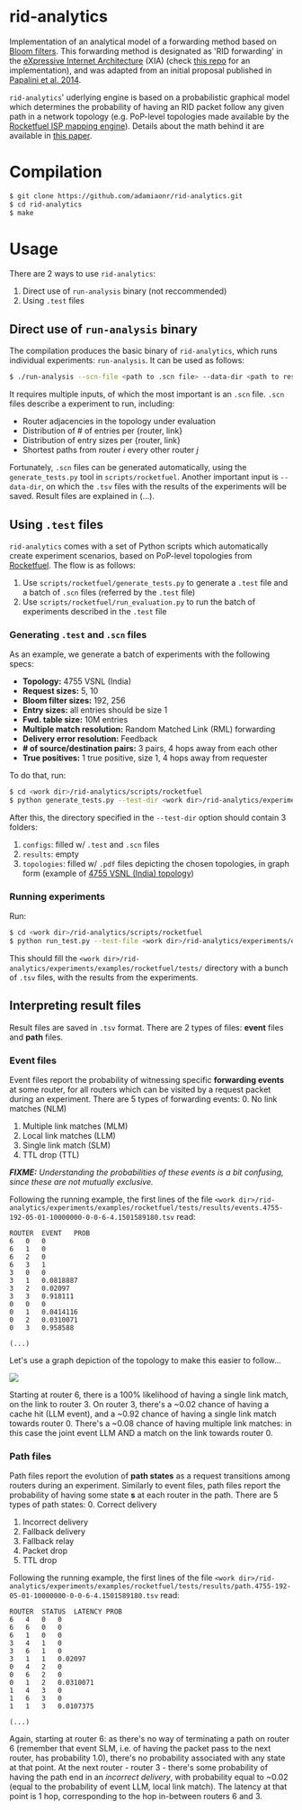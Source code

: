 <a name="sec:intro"></a>
# rid-analytics

Implementation of an analytical model of a forwarding method based on [Bloom filters](https://en.wikipedia.org/wiki/Bloom_filter). This forwarding method is designated as 'RID forwarding' in the [eXpressive Internet Architecture](http://www.cs.cmu.edu/~xia/resources/Documents/XIA-nsdi.pdf) (XIA) (check [this repo](https://github.com/adamiaonr/xia-core/tree/xia-v2-rids) for an implementation), and was adapted from an initial proposal published in [Papalini et al. 2014](http://nis-ita.org/ITA_static/attachments/2791/icn8945.pdf).

`rid-analytics`' uderlying engine is based on a probabilistic graphical model which determines the probability of having an RID packet follow any given path in a network topology (e.g. PoP-level topologies made available by the [Rocketfuel ISP mapping engine](http://research.cs.washington.edu/networking/rocketfuel/)). Details about the math behind it are available in [this paper](https://www.dropbox.com/s/cjixlvjrbhtbjl2/infocom-2018-extended.pdf?dl=0).

<a name="sec:usage"></a>
# Compilation

```bash
$ git clone https://github.com/adamiaonr/rid-analytics.git
$ cd rid-analytics
$ make
```
<a name="sec:usage"></a>
# Usage

There are 2 ways to use `rid-analytics`:
1. Direct use of `run-analysis` binary (not reccommended)
2. Using `.test` files

<a name="subsec:direct-run"></a>
## Direct use of `run-analysis` binary

The compilation produces the basic binary of `rid-analytics`, which runs individual experiments: `run-analysis`. It can be used as follows:

```bash
$ ./run-analysis --scn-file <path to .scn file> --data-dir <path to results directory> --output-label <label to prepend to result files> --bf-size <bloom filter size in bit> --request-size <nr. of url elements in request> --mm-mode <multiple match res. code> --resolution-mode <enable/disable delivery error resolution> --origin-server <id of origin server> --start-router <id of router which issues request>
```

It requires multiple inputs, of which the most important is an `.scn` file. `.scn` files describe a experiment to run, including: 
* Router adjacencies in the topology under evaluation
* Distribution of # of entries per {router, link}
* Distribution of entry sizes per {router, link}
* Shortest paths from router *i* every other router *j*

Fortunately, `.scn` files can be generated automatically, using the `generate_tests.py` tool in `scripts/rocketfuel`. Another important input is `--data-dir`, on which the `.tsv` files with the results of the experiments will be saved. Result files are explained in (...).

<a name="subsec:test-files"></a>
## Using `.test` files

`rid-analytics` comes with a set of Python scripts which automatically create experiment scenarios, based on PoP-level topologies from [Rocketfuel](http://research.cs.washington.edu/networking/rocketfuel/). The flow is as follows:
1. Use `scripts/rocketfuel/generate_tests.py` to generate a `.test` file and a batch of `.scn` files (referred by the `.test` file)
2. Use `scripts/rocketfuel/run_evaluation.py` to run the batch of experiments described in the `.test` file

<a name="subsubsec:generate-test-files"></a>
### Generating `.test` and `.scn` files

As an example, we generate a batch of experiments with the following specs:
* **Topology:** 4755 VSNL (India)
* **Request sizes:** 5, 10
* **Bloom filter sizes:** 192, 256
* **Entry sizes:** all entries should be size 1
* **Fwd. table size:** 10M entries
* **Multiple match resolution:** Random Matched Link (RML) forwarding
* **Delivery error resolution:** Feedback
* **# of source/destination pairs:** 3 pairs, 4 hops away from each other
* **True positives:** 1 true positive, size 1, 4 hops away from requester

To do that, run:
```bash
$ cd <work dir>/rid-analytics/scripts/rocketfuel
$ python generate_tests.py --test-dir <work dir>/rid-analytics/experiments/examples/rocketfuel/tests --topology-file <work dir>/rid-analytics/experiments/examples/rocketfuel/pop-level-maps/4755/edges.wt --req-sizes 5:10 --bf-sizes 192:256 --entry-sizes "1:100" --table-sizes 10000000 --modes 0:0 --path-sizes 3:4 --add-tps 1:1:4
```
After this, the directory specified in the `--test-dir` option should contain 3 folders: 
1. `configs`: filled w/ `.test` and `.scn` files 
2. `results`: empty 
3. `topologies`: filled w/ `.pdf` files depicting the chosen topologies, in graph form (example of [4755 VSNL (India) topology](https://www.dropbox.com/s/lg99ab6h4ogzl8u/infocom-2018.pdf?dl=0))

<a name="subsubsec:running-experiments"></a>
### Running experiments

Run:
```bash
$ cd <work dir>/rid-analytics/scripts/rocketfuel
$ python run_test.py --test-file <work dir>/rid-analytics/experiments/examples/rocketfuel/tests/configs/4755.test
```
This should fill the `<work dir>/rid-analytics/experiments/examples/rocketfuel/tests/` directory with a bunch of `.tsv` files, with the results from the experiments.

<a name="subsec:result-files"></a>
## Interpreting result files

Result files are saved in `.tsv` format. There are 2 types of files: **event** files and **path** files.

<a name="subsubsec:event-files"></a>
### Event files

Event files report the probability of witnessing specific **forwarding events** at some router, for all routers which can be visited by a request packet during an experiment. There are 5 types of forwarding events:
0. No link matches (NLM)
1. Multiple link matches (MLM)
2. Local link matches (LLM)
3. Single link match (SLM)
4. TTL drop (TTL)

***FIXME:** Understanding the probabilities of these events is a bit confusing, since these are not mutually exclusive.*

Following the running example, the first lines of the file `<work dir>/rid-analytics/experiments/examples/rocketfuel/tests/results/events.4755-192-05-01-10000000-0-0-6-4.1501589180.tsv` read:

```
ROUTER  EVENT	PROB
6	0	0
6	1	0
6	2	0
6	3	1
3	0	0
3	1	0.0818887
3	2	0.02097
3	3	0.918111
0	0	0
0	1	0.0414116
0	2	0.0310071
0	3	0.958588

(...)
```

Let's use a graph depiction of the topology to make this easier to follow...

![](https://www.dropbox.com/s/r452hf3ezxlk74b/4755.png?raw=1)

Starting at router 6, there is a 100% likelihood of having a single link match, on the link to router 3. On router 3, there's a ~0.02 chance of having a cache hit (LLM event), and a ~0.92 chance of having a single link match towards router 0. There's a ~0.08 chance of having multiple link matches: in this case the joint event LLM AND a match on the link towards router 0.

<a name="subsubsec:path-files"></a>
### Path files

Path files report the evolution of **path states** as a request transitions among routers during an experiment. Similarly to event files, path files report the probability of having some state **s** at each router in the path. There are 5 types of path states:
0. Correct delivery
1. Incorrect delivery
2. Fallback delivery
3. Fallback relay
4. Packet drop
5. TTL drop

Following the running example, the first lines of the file `<work dir>/rid-analytics/experiments/examples/rocketfuel/tests/results/path.4755-192-05-01-10000000-0-0-6-4.1501589180.tsv` read:

```
ROUTER	STATUS	LATENCY	PROB
6	4	0	0
6	6	0	0
6	1	0	0
3	4	1	0
3	6	1	0
3	1	1	0.02097
0	4	2	0
0	6	2	0
0	1	2	0.0310071
1	4	3	0
1	6	3	0
1	1	3	0.0107375

(...)
```

Again, starting at router 6: as there's no way of terminating a path on router 6 (remember that event SLM, i.e. of having the packet pass to the next router, has probability 1.0), there's no probability associated with any state at that point. At the next router - router 3 - there's some probability of having the path end in an *incorrect delivery*, with probability equal to ~0.02 (equal to the probability of event LLM, local link match). The latency at that point is 1 hop, corresponding to the hop in-between routers 6 and 3.
